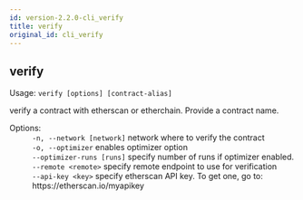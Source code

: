 ```yaml
---
id: version-2.2.0-cli_verify
title: verify
original_id: cli_verify
---
```


<div class="cli-command"><h2 class="cli-title">verify</h2><p class="cli-usage">Usage: <code>verify [options] [contract-alias]</code></p><p>verify a contract with etherscan or etherchain. Provide a contract name.<br/></p><dl><dt><span>Options:</span></dt><dd><div><code>-n, --network [network]</code> network where to verify the contract</div><div><code>-o, --optimizer</code> enables optimizer option</div><div><code>--optimizer-runs [runs]</code> specify number of runs if optimizer enabled.</div><div><code>--remote &lt;remote&gt;</code> specify remote endpoint to use for verification</div><div><code>--api-key &lt;key&gt;</code> specify etherscan API key. To get one, go to: https://etherscan.io/myapikey</div></dd></dl></div>
